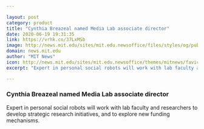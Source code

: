 ```yaml
---

layout: post
category: product
title: "Cynthia Breazeal named Media Lab associate director"
date: 2020-06-19 19:31:35
link: https://vrhk.co/37LxMSb
image: http://news.mit.edu/sites/mit.edu.newsoffice/files/styles/og/public/images/2020/cynthia-Breazeal.jpg
domain: news.mit.edu
author: "MIT News"
icon: http://news.mit.edu/sites/mit.edu.newsoffice/themes/mitnews/favicon.ico
excerpt: "Expert in personal social robots will work with lab faculty and researchers to develop strategic research initiatives, and to explore new funding mechanisms."

---
```


### Cynthia Breazeal named Media Lab associate director

Expert in personal social robots will work with lab faculty and researchers to develop strategic research initiatives, and to explore new funding mechanisms.